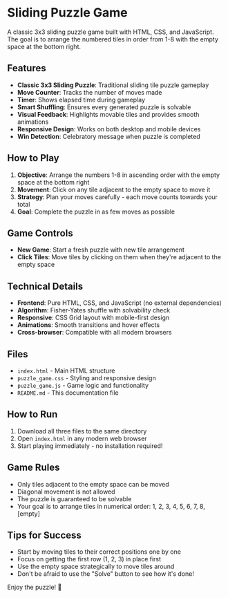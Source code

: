 # Sliding Puzzle Game

A classic 3x3 sliding puzzle game built with HTML, CSS, and JavaScript. The goal is to arrange the numbered tiles in order from 1-8 with the empty space at the bottom right.

## Features

- **Classic 3x3 Sliding Puzzle**: Traditional sliding tile puzzle gameplay
- **Move Counter**: Tracks the number of moves made
- **Timer**: Shows elapsed time during gameplay
- **Smart Shuffling**: Ensures every generated puzzle is solvable
- **Visual Feedback**: Highlights movable tiles and provides smooth animations
- **Responsive Design**: Works on both desktop and mobile devices
- **Win Detection**: Celebratory message when puzzle is completed

## How to Play

1. **Objective**: Arrange the numbers 1-8 in ascending order with the empty space at the bottom right
2. **Movement**: Click on any tile adjacent to the empty space to move it
3. **Strategy**: Plan your moves carefully - each move counts towards your total
4. **Goal**: Complete the puzzle in as few moves as possible

## Game Controls

- **New Game**: Start a fresh puzzle with new tile arrangement
- **Click Tiles**: Move tiles by clicking on them when they're adjacent to the empty space

## Technical Details

- **Frontend**: Pure HTML, CSS, and JavaScript (no external dependencies)
- **Algorithm**: Fisher-Yates shuffle with solvability check
- **Responsive**: CSS Grid layout with mobile-first design
- **Animations**: Smooth transitions and hover effects
- **Cross-browser**: Compatible with all modern browsers

## Files

- `index.html` - Main HTML structure
- `puzzle_game.css` - Styling and responsive design
- `puzzle_game.js` - Game logic and functionality
- `README.md` - This documentation file

## How to Run

1. Download all three files to the same directory
2. Open `index.html` in any modern web browser
3. Start playing immediately - no installation required!

## Game Rules

- Only tiles adjacent to the empty space can be moved
- Diagonal movement is not allowed
- The puzzle is guaranteed to be solvable
- Your goal is to arrange tiles in numerical order: 1, 2, 3, 4, 5, 6, 7, 8, [empty]

## Tips for Success

- Start by moving tiles to their correct positions one by one
- Focus on getting the first row (1, 2, 3) in place first
- Use the empty space strategically to move tiles around
- Don't be afraid to use the "Solve" button to see how it's done!

Enjoy the puzzle! 🧩 
